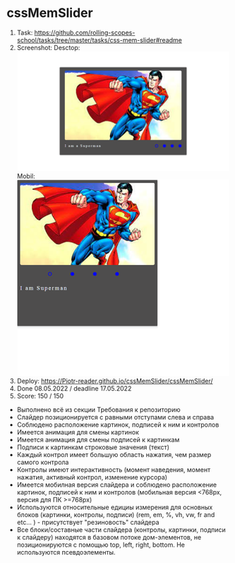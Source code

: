 # cssMemSlider

1. Task: https://github.com/rolling-scopes-school/tasks/tree/master/tasks/css-mem-slider#readme
2. Screenshot:
   Desctop:
   ![](./cssMemSlider/assets/cssMemSliderScreenshoot.png)
   Mobil:
   ![](./cssMemSlider/assets/cssMemSliderMobil.png)
3. Deploy: https://Piotr-reader.github.io/cssMemSlider/cssMemSlider/
4. Done 08.05.2022 / deadline 17.05.2022
5. Score: 150 / 150

- Выполнено всё из секции Требования к репозиторию
- Слайдер позиционируется с равными отступами слева и справа
- Соблюдено расположение картинок, подписей к ним и контролов
- Имеется анимация для смены картинок
- Имеется анимация для смены подписей к картинкам
- Подписи к картинкам строковые значения (текст)
- Каждый контрол имеет большую область нажатия, чем размер самого контрола
- Контролы имеют интерактивность (момент наведения, момент нажатия, активный контрол, изменение курсора)
- Имеется мобилная версия слайдера и соблюдено расположение картинок, подписей к ним и контролов (мобильная версия <768px, версия для ПК >=768px)
- Используются относительные едициы измерения для основных блоков (картинки, контролы, подписи) (rem, em, %, vh, vw, fr and etc... ) - присутствует "резиновость" слайдера
- Все блоки/составные части слайдера (контролы, картинки, подписи к слайдеру) находятся в базовом потоке дом-элементов, не позиционируются с помощью top, left, right, bottom. Не используются псевдоэлементы.
